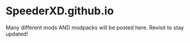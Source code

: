 # SpeederXD.github.io
Many different mods AND modpacks will be posted here. Revisit to stay updated!
